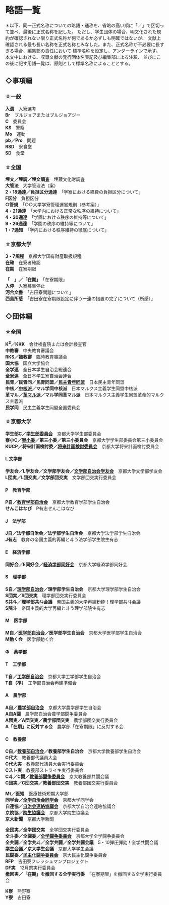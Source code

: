 # 略語一覧

＊以下、同一正式名称についての略語・通称を、省略の高い順に「／」で区切って並べ、最後に正式名称を記した。
ただし、学生団体の場合、明文化された規約が確認されない限り正式名称が何であるか必ずしも明確ではないが、
文献上確認される最も長い名称を正式名称とみなした。また、正式名称が不必要に長すぎる場合、編集部の責任において
標準名称を設定し、アンダーラインで示す。本文中における、収録文献の発行団体名表記及び編集部による注釈、
並びにこの後に記す用語一覧は、原則として標準名称によることとする。

## ◇事項編  
### ☆一般  
**入選**　入寮選考  
**Br**　ブルジョアまたはブルジョアジー  
**C**　委員会  
**KS**　警察  
**Mo**　運動  
**pb／Pro**　問題  
**RSD**　寮食堂  
**SD**　食堂  

### ☆全国  
**埋文／埋調／埋文調査**　埋蔵文化財調査  
**大管法**　大学管理法（案）  
**2・18通達／負担区分通達**　「学寮における経費の負担区分について」  
**F区分**　負担区分  
**○管規**　「○○大学学寮管理運営規則（参考案）」  
**4・21通達**　「大学内における正常な秩序の維持について」  
**4・20通達**　「学園における秩序の維持等について」  
**9・26通達**　「学園の秩序の維持等について」  
**1・7通知**　「学内における秩序維持の徹底について」  

### ☆京都大学  
**3・7規程**　京都大学国有財産取扱規程  
**在確**　在寮者確認  
**在期**　在寮期限  
<!-- 以下のカッコは打ち間違いでなかろうか。-->
**「　」／「在期」**　「在寮期限」  
**入停**　入寮募集停止  
**河合文書**　「吉田寮問題について」  
**西島所感**　「吉田寮在寮期限設定に伴う一連の措置の完了について（所感）」  

## ◇団体編  
### ☆全国  
**K<sup>3</sup>／KKK**　会計検査院または会計検査官  
**中教審**　中央教育審議会  
**RKS／臨教審**　臨時教育審議会  
**国大協**　国立大学協会  
**全学連**　全日本学生自治会総連合  
**全寮連**　全日本学生寮自治会連合  
**民青／民青同／民青同盟／<span style='text-decoration:underline'>民主青年同盟</span>**　日本民主青年同盟  
**中核／<span style='text-decoration:underline'>中核派</span>／マル学同中核派**　日本マルクス主義学生同盟中核派  
**革マル／<span style='text-decoration:underline'>革マル派</span>／マル学同革マル派**　日本マルクス主義学生同盟革命的マルクス主義派  
**民学同**　民主主義学生同盟全国委員会  

### ☆京都大学  
**学生部C／<span style='text-decoration:underline'>学生部委員会</span>**　京都大学学生部委員会  
**寮小C／<span style='text-decoration:underline'>寮小委</span>／第三小委／第三小委員会**　京都大学学生部委員会第三小委員会  
**KUCP／将来計画検討委／<span style='text-decoration:underline'>将来計画検討委員会</span>**　京都大学将来計画検討委員会  
#### L 文学部 <!-- Literature -->
**学友会／L学友会／文学部学友会／<span style='text-decoration:underline'>文学部自治会学友会</span>**　京都大学文学部学友会  
**L団実／L団交実／文学部団交実**　文学部団交実行委員会  
#### P　教育学部 <!-- ??? -->
**P自／<span style='text-decoration:underline'>教育学部自治会</span>**　京都大学教育学部学生自治会  
**せんこはなび**　P有志せんこはなび
#### J　法学部 <!-- ??? -->
**J自／法学部自治会／法学部学生自治会**　京都大学法学部学生自治会  
**J有志**　教育の帝国主義的再編と斗う法学部学生院生有志  
#### E　経済学部 <!-- Economy -->
**同好会／E同好会／<span style='text-decoration:underline'>経済学部同好会</span>**　京都大学経済学部同好会
#### S　理学部 <!-- Science -->
**S自／<span style='text-decoration:underline'>理学部自治会</span>／理学部学生自治会**　京都大学理学部学生自治会  
**S団実／S団交実**　理学部団交実行委員会  
**S共斗／<span style='text-decoration:underline'>理学部共斗会議</span>**　帝国主義的大学再編粉砕！理学部共斗会議  
**S院斗**　帝国主義的大学再編と斗う理学部院生有志
#### M　医学部 <!-- Medical -->
**M自／<span style='text-decoration:underline'>医学部自治会</span>／医学部学生自治会**　京都大学医学部学生自治会  
**M動く会**　医学部動く会
#### Φ　薬学部 <!-- ファイでいいんだろうか？-->
#### T　工学部
**T自／<span style='text-decoration:underline'>工学部自治会</span>**　京都大学工学部学生自治会  
**T自（準）**　工学部自治会再建準備会
#### A　農学部 <!-- Agliculture -->
**A自／<span style='text-decoration:underline'>農学部自治会</span>**　京都大学農学部学生自治会  
**A自A闘**　農学部自治会農学部闘争委員会  
**A団実／A団交実／農学部団交実**　農学部団交実行委員会  
**A「在期」に反対する会**　農学部「在寮期限」に反対する会  
#### C　教養部 <!-- Culture -->
**C自／<span style='text-decoration:underline'>教養部自治会</span>／教養部学生自治会**　京都大学教養部学生自治会  
**C代大**　教養部代議員大会  
**C代大実**　教養部代議員大会実行委員会  
**Cスト実**　教養部ストライキ実行委員会  
**C斗／C闘／<span style='text-decoration:underline'>教養部闘争委員会</span>**　京大教養部共闘会議  
**C団実／C団交実／教養部団交実**　教養部団交実行委員会  

**Mt／医短**　医療技術短期大学部  
**同学会／<span style='text-decoration:underline'>全学自治会同学会</span>**　京都大学同学会  
**自連協／<span style='text-decoration:underline'>自治会連絡協議会</span>**　京都大学自治会連絡協議会  
**京院協／<span style='text-decoration:underline'>院生協議会</span>**　京都大学院生協議会  
**京大新聞**　京都大学新聞  

**全団実／全学団交実**　全学団交実行委員会  
**全斗委／全闘委／<span style='text-decoration:underline'>全学闘争委員会</span>**　京都大学全学闘争委員会  
**全共闘／全学共斗／全学共闘／全学共闘会議**　5・10弾圧弾劾！全学共闘会議  
**<span style='text-decoration:underline'>学生会議</span>／京大学生会議**　京都大学学生会議  
**民闘委／<span style='text-decoration:underline'>民主化闘争委員会</span>**　京大民主化闘争委員会  
**RFP**　吉田寮フレッシュマンプロジェクト  
**DF実**　12月祭実行委員会 <!-- 昔は11月祭ではなくて12月祭だったのか？ -->  
**撤回実／「在期」を撤回する全学実行委**　「在寮期限」を撤回する全学実行委員会

**K寮**　熊野寮  
**Y寮**　吉田寮